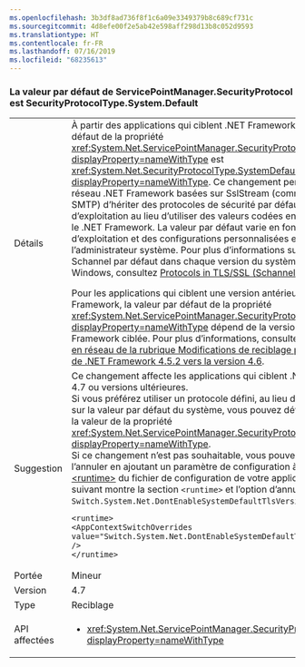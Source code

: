 ```yaml
---
ms.openlocfilehash: 3b3df8ad736f8f1c6a09e3349379b8c689cf731c
ms.sourcegitcommit: 4d8efe00f2e5ab42e598aff298d13b8c052d9593
ms.translationtype: HT
ms.contentlocale: fr-FR
ms.lasthandoff: 07/16/2019
ms.locfileid: "68235613"
---
```

### <a name="default-value-of-servicepointmanagersecurityprotocol-is-securityprotocoltypesystemdefault"></a>La valeur par défaut de ServicePointManager.SecurityProtocol est SecurityProtocolType.System.Default

|   |   |
|---|---|
|Détails|À partir des applications qui ciblent .NET Framework 4.7, la valeur par défaut de la propriété <xref:System.Net.ServicePointManager.SecurityProtocol?displayProperty=nameWithType> est <xref:System.Net.SecurityProtocolType.SystemDefault?displayProperty=nameWithType>. Ce changement permet aux API de réseau .NET Framework basées sur SslStream (comme FTP, HTTPS et SMTP) d’hériter des protocoles de sécurité par défaut du système d’exploitation au lieu d’utiliser des valeurs codées en dur définies par le .NET Framework. La valeur par défaut varie en fonction du système d’exploitation et des configurations personnalisées effectuées par l’administrateur système. Pour plus d’informations sur le protocole Schannel par défaut dans chaque version du système d’exploitation Windows, consultez [Protocols in TLS/SSL (Schannel SSP)](https://docs.microsoft.com/windows/desktop/SecAuthN/protocols-in-tls-ssl--schannel-ssp-).</p>Pour les applications qui ciblent une version antérieure de .NET Framework, la valeur par défaut de la propriété <xref:System.Net.ServicePointManager.SecurityProtocol?displayProperty=nameWithType> dépend de la version de .NET Framework ciblée. Pour plus d’informations, consultez la [section Mise en réseau de la rubrique Modifications de reciblage pour la migration de .NET Framework 4.5.2 vers la version 4.6](~/docs/framework/migration-guide/retargeting/4.5.2-4.6.md#networking).|
|Suggestion|Ce changement affecte les applications qui ciblent .NET Framework 4.7 ou versions ultérieures. </br>Si vous préférez utiliser un protocole défini, au lieu de vous appuyer sur la valeur par défaut du système, vous pouvez définir explicitement la valeur de la propriété <xref:System.Net.ServicePointManager.SecurityProtocol?displayProperty=nameWithType>.</br>Si ce changement n’est pas souhaitable, vous pouvez choisir de l’annuler en ajoutant un paramètre de configuration à la section [\<runtime>](~/docs/framework/configure-apps/file-schema/runtime/runtime-element.md) du fichier de configuration de votre application. L’exemple suivant montre la section <code>&lt;runtime&gt;</code> et l’option d’annulation <code>Switch.System.Net.DontEnableSystemDefaultTlsVersions</code> :<pre><code class="lang-xml">&lt;runtime&gt;&#13;&#10;&lt;AppContextSwitchOverrides value=&quot;Switch.System.Net.DontEnableSystemDefaultTlsVersions=true&quot; /&gt;&#13;&#10;&lt;/runtime&gt;&#13;&#10;</code></pre>|
|Portée|Mineur|
|Version|4.7|
|Type|Reciblage|
|API affectées|<ul><li><xref:System.Net.ServicePointManager.SecurityProtocol?displayProperty=nameWithType></li></ul>|
